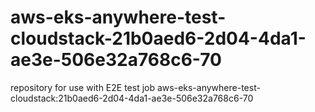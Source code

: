 # aws-eks-anywhere-test-cloudstack-21b0aed6-2d04-4da1-ae3e-506e32a768c6-70
repository for use with E2E test job aws-eks-anywhere-test-cloudstack:21b0aed6-2d04-4da1-ae3e-506e32a768c6-70
